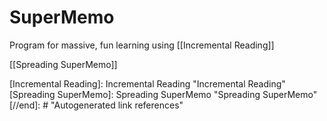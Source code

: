 # SuperMemo

Program for massive, fun learning using [[Incremental Reading]]




[[Spreading SuperMemo]] 

[//begin]: # "Autogenerated link references for markdown compatibility"
[Incremental Reading]: Incremental Reading "Incremental Reading"
[Spreading SuperMemo]: Spreading SuperMemo "Spreading SuperMemo"
[//end]: # "Autogenerated link references" 